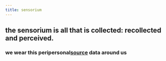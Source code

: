```yaml
---
title: sensorium
---
```


## the sensorium is all that is collected: recollected and perceived.

### we wear this peripersonal[source]() data around us
